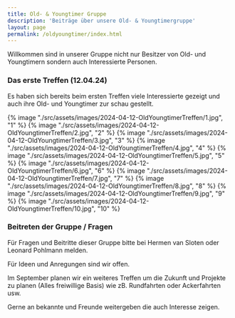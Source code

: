 ```yaml
---
title: Old- & Youngtimer Gruppe
description: 'Beiträge über unsere Old- & Youngtimergruppe'
layout: page
permalink: /oldyoungtimer/index.html
---
```


Willkommen sind in unserer Gruppe nicht nur Besitzer von Old- und Youngtimern sondern auch Interessierte Personen.

### Das erste Treffen (12.04.24)

Es haben sich bereits beim ersten Treffen viele Interessierte gezeigt und auch ihre Old- und Youngtimer zur schau gestellt.

{% image "./src/assets/images/2024-04-12-OldYoungtimerTreffen/1.jpg", "1" %}
{% image "./src/assets/images/2024-04-12-OldYoungtimerTreffen/2.jpg", "2" %}
{% image "./src/assets/images/2024-04-12-OldYoungtimerTreffen/3.jpg", "3" %}
{% image "./src/assets/images/2024-04-12-OldYoungtimerTreffen/4.jpg", "4" %}
{% image "./src/assets/images/2024-04-12-OldYoungtimerTreffen/5.jpg", "5" %}
{% image "./src/assets/images/2024-04-12-OldYoungtimerTreffen/6.jpg", "6" %}
{% image "./src/assets/images/2024-04-12-OldYoungtimerTreffen/7.jpg", "7" %}
{% image "./src/assets/images/2024-04-12-OldYoungtimerTreffen/8.jpg", "8" %}
{% image "./src/assets/images/2024-04-12-OldYoungtimerTreffen/9.jpg", "9" %}
{% image "./src/assets/images/2024-04-12-OldYoungtimerTreffen/10.jpg", "10" %}


### Beitreten der Gruppe / Fragen
Für Fragen und Beitritte dieser Gruppe bitte bei Hermen van Sloten oder Leonard Pohlmann melden.

Für Ideen und Anregungen sind wir offen.

Im September planen wir ein weiteres Treffen um die Zukunft und Projekte zu planen (Alles freiwillige Basis) wie zB. Rundfahrten oder Ackerfahrten usw.

Gerne an bekannte und Freunde weitergeben die auch Interesse zeigen.
